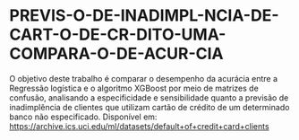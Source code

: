 # PREVIS-O-DE-INADIMPL-NCIA-DE-CART-O-DE-CR-DITO-UMA-COMPARA-O-DE-ACUR-CIA
O objetivo deste trabalho é comparar o desempenho da acurácia entre a Regressão logística e o algoritmo XGBoost por meio de matrizes de confusão, analisando a especificidade e sensibilidade quanto a previsão de inadimplência de clientes que utilizam cartão de crédito de um determinado banco não especificado. Disponível em: https://archive.ics.uci.edu/ml/datasets/default+of+credit+card+clients
